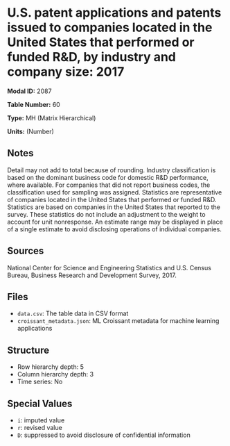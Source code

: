 # U.S. patent applications and patents issued to companies located in the United States that performed or funded R&D, by industry and company size: 2017

**Modal ID:** 2087

**Table Number:** 60

**Type:** MH (Matrix Hierarchical)

**Units:** (Number)

## Notes

Detail may not add to total because of rounding. Industry classification is based on the dominant business code for domestic R&D performance, where available. For companies that did not report business codes, the classification used for sampling was assigned. Statistics are representative of companies located in the United States that performed or funded R&D. Statistics are based on companies in the United States that reported to the survey. These statistics do not include an adjustment to the weight to account for unit nonresponse. An estimate range may be displayed in place of a single estimate to avoid disclosing operations of individual companies.

## Sources

National Center for Science and Engineering Statistics and U.S. Census Bureau, Business Research and Development Survey, 2017.

## Files

- `data.csv`: The table data in CSV format
- `croissant_metadata.json`: ML Croissant metadata for machine learning applications

## Structure

- Row hierarchy depth: 5
- Column hierarchy depth: 3
- Time series: No

## Special Values

- `i`: imputed value
- `r`: revised value
- `D`: suppressed to avoid disclosure of confidential information
